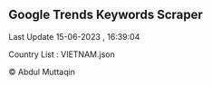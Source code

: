 

## Google Trends Keywords Scraper 
 
Last Update 15-06-2023 , 16:39:04

Country List :
VIETNAM.json



© Abdul Muttaqin 
